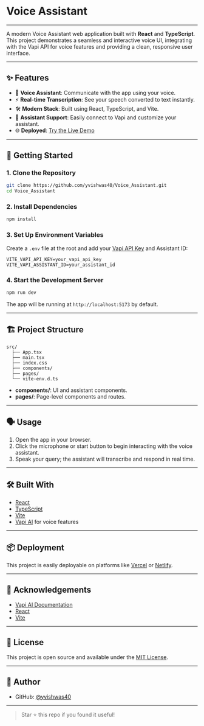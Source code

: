 # Voice Assistant

---

A modern Voice Assistant web application built with **React** and **TypeScript**. This project demonstrates a seamless and interactive voice UI, integrating with the Vapi API for voice features and providing a clean, responsive user interface.

---

## ✨ Features

- 🎤 **Voice Assistant**: Communicate with the app using your voice.
- ⚡ **Real-time Transcription**: See your speech converted to text instantly.
- 🛠️ **Modern Stack**: Built using React, TypeScript, and Vite.
- 💬 **Assistant Support**: Easily connect to Vapi and customize your assistant.
- 🌐 **Deployed**: [Try the Live Demo](https://voice-assistant-snowy.vercel.app)

---

## 🚀 Getting Started

### 1. Clone the Repository

```bash
git clone https://github.com/yvishwas40/Voice_Assistant.git
cd Voice_Assistant
```

### 2. Install Dependencies

```bash
npm install
```

### 3. Set Up Environment Variables

Create a `.env` file at the root and add your [Vapi API Key](https://docs.vapi.ai/) and Assistant ID:

```
VITE_VAPI_API_KEY=your_vapi_api_key
VITE_VAPI_ASSISTANT_ID=your_assistant_id
```

### 4. Start the Development Server

```bash
npm run dev
```

The app will be running at `http://localhost:5173` by default.

---

## 🏗️ Project Structure

```
src/
  ├── App.tsx
  ├── main.tsx
  ├── index.css
  ├── components/
  ├── pages/
  └── vite-env.d.ts
```

- **components/**: UI and assistant components.
- **pages/**: Page-level components and routes.

---

## 🗣️ Usage

1. Open the app in your browser.
2. Click the microphone or start button to begin interacting with the voice assistant.
3. Speak your query; the assistant will transcribe and respond in real time.

---

## 🛠️ Built With

- [React](https://react.dev/)
- [TypeScript](https://www.typescriptlang.org/)
- [Vite](https://vitejs.dev/)
- [Vapi AI](https://vapi.ai/) for voice features

---

## 📦 Deployment

This project is easily deployable on platforms like [Vercel](https://vercel.com/) or [Netlify](https://www.netlify.com/).

---

## 🙏 Acknowledgements

- [Vapi AI Documentation](https://docs.vapi.ai/)
- [React](https://reactjs.org/)
- [Vite](https://vitejs.dev/)

---

## 📄 License

This project is open source and available under the [MIT License](LICENSE).

---

## 👤 Author

- GitHub: [@yvishwas40](https://github.com/yvishwas40)

---

> Star ⭐ this repo if you found it useful!

